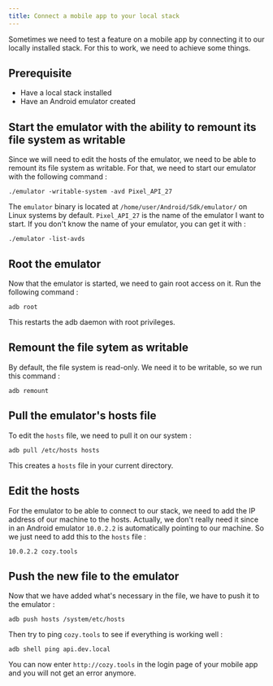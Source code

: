 ```yaml
---
title: Connect a mobile app to your local stack
---
```


Sometimes we need to test a feature on a mobile app by connecting it to our locally installed stack. For this to work, we need to achieve some things.

## Prerequisite

- Have a local stack installed
- Have an Android emulator created

## Start the emulator with the ability to remount its file system as writable

Since we will need to edit the hosts of the emulator, we need to be able to remount its file system as writable. For that, we need to start our emulator with the following command :

```
./emulator -writable-system -avd Pixel_API_27
```

The `emulator` binary is located at `/home/user/Android/Sdk/emulator/` on Linux systems by default. `Pixel_API_27` is the name of the emulator I want to start. If you don't know the name of your emulator, you can get it with :

```
./emulator -list-avds
```

## Root the emulator

Now that the emulator is started, we need to gain root access on it. Run the following command :

```
adb root
```

This restarts the adb daemon with root privileges.

## Remount the file sytem as writable

By default, the file system is read-only. We need it to be writable, so we run this command :

```
adb remount
```

## Pull the emulator's hosts file

To edit the `hosts` file, we need to pull it on our system :

```
adb pull /etc/hosts hosts
```

This creates a `hosts` file in your current directory.

## Edit the hosts

For the emulator to be able to connect to our stack, we need to add the IP address of our machine to the hosts. Actually, we don't really need it since in an Android emulator `10.0.2.2` is automatically pointing to our machine. So we just need to add this to the `hosts` file :

```
10.0.2.2 cozy.tools
```

## Push the new file to the emulator

Now that we have added what's necessary in the file, we have to push it to the emulator :

```
adb push hosts /system/etc/hosts
```

Then try to ping `cozy.tools` to see if everything is working well :

```
adb shell ping api.dev.local
```

You can now enter `http://cozy.tools` in the login page of your mobile app and you will not get an error anymore.

